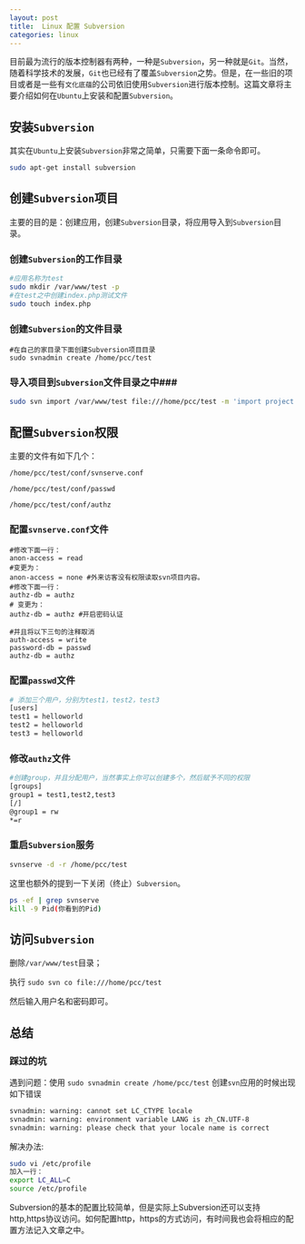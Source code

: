 ```yaml
---
layout: post
title:  Linux 配置 Subversion
categories: linux
---
```


目前最为流行的版本控制器有两种，一种是```Subversion```，另一种就是```Git```。当然，随着科学技术的发展，```Git```也已经有了覆盖```Subversion```之势。但是，在一些旧的项目或者是一些有```文化底蕴```的公司依旧使用```Subversion```进行版本控制。这篇文章将主要介绍如何在```Ubuntu```上安装和配置```Subversion```。


## 安装```Subversion``` ##

其实在```Ubuntu```上安装```Subversion```非常之简单，只需要下面一条命令即可。

```bash
sudo apt-get install subversion
```

## 创建```Subversion```项目 ##

主要的目的是：创建应用，创建```Subversion```目录，将应用导入到```Subversion```目录。

### 创建```Subversion```的工作目录 ###

```bash
#应用名称为test
sudo mkdir /var/www/test -p
#在test之中创建index.php测试文件
sudo touch index.php
```

### 创建```Subversion```的文件目录 ###

```
#在自己的家目录下面创建Subversion项目目录
sudo svnadmin create /home/pcc/test
```

### 导入项目到```Subversion```文件目录之中###

```bash
sudo svn import /var/www/test file:///home/pcc/test -m 'import project to svn'
```

## 配置```Subversion```权限 ##

主要的文件有如下几个：

```/home/pcc/test/conf/svnserve.conf```

```/home/pcc/test/conf/passwd```

```/home/pcc/test/conf/authz```

### 配置```svnserve.conf```文件 ###

```
#修改下面一行：
anon-access = read
#变更为：
anon-access = none #外来访客没有权限读取svn项目内容。
#修改下面一行：
authz-db = authz
# 变更为：
authz-db = authz #开启密码认证

#并且将以下三句的注释取消
auth-access = write
password-db = passwd
authz-db = authz
```

### 配置```passwd```文件 ###

```bash
# 添加三个用户，分别为test1，test2，test3
[users]
test1 = helloworld
test2 = helloworld
test3 = helloworld
```

### 修改```authz```文件 ###

```bash
#创建group，并且分配用户，当然事实上你可以创建多个，然后赋予不同的权限
[groups]
group1 = test1,test2,test3
[/]
@group1 = rw
*=r
```

### 重启```Subversion```服务 ###

```bash
svnserve -d -r /home/pcc/test
```

这里也额外的提到一下关闭（终止）```Subversion```。

```bash
ps -ef | grep svnserve
kill -9 Pid(你看到的Pid)
```

## 访问```Subversion``` ##

删除```/var/www/test```目录；

执行 ```sudo svn co file:///home/pcc/test```

然后输入用户名和密码即可。

## 总结 ##

### 踩过的坑 ###

遇到问题：使用  ```sudo svnadmin create /home/pcc/test```  创建```svn```应用的时候出现如下错误

```bash
svnadmin: warning: cannot set LC_CTYPE locale
svnadmin: warning: environment variable LANG is zh_CN.UTF-8
svnadmin: warning: please check that your locale name is correct
```

解决办法:

```bash
sudo vi /etc/profile
加入一行：
export LC_ALL=C
source /etc/profile
```

Subversion的基本的配置比较简单，但是实际上Subversion还可以支持http,https协议访问。如何配置http，https的方式访问，有时间我也会将相应的配置方法记入文章之中。



